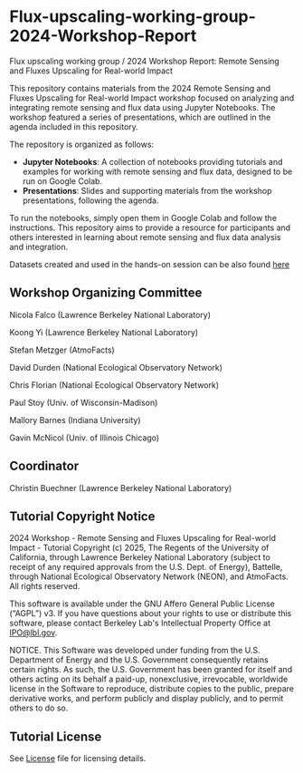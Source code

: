 # Flux-upscaling-working-group-2024-Workshop-Report
Flux upscaling working group / 2024 Workshop Report: Remote Sensing and Fluxes Upscaling for Real-world Impact

This repository contains materials from the 2024 Remote Sensing and Fluxes Upscaling for Real-world Impact workshop focused on analyzing and integrating remote sensing and flux data using Jupyter Notebooks. The workshop featured a series of presentations, which are outlined in the agenda included in this repository. 

The repository is organized as follows:
- **Jupyter Notebooks**: A collection of notebooks providing tutorials and examples for working with remote sensing and flux data, designed to be run on Google Colab.
- **Presentations**: Slides and supporting materials from the workshop presentations, following the agenda.

To run the notebooks, simply open them in Google Colab and follow the instructions. This repository aims to provide a resource for participants and others interested in learning about remote sensing and flux data analysis and integration.

Datasets created and used in the hands-on session can be also found [here](https://drive.google.com/file/d/1WyAYDHvut789H-oEbO6Lm-ObKP1wlbM5/view?usp=sharing)

## Workshop Organizing Committee
Nicola Falco (Lawrence Berkeley National Laboratory)

Koong Yi (Lawrence Berkeley National Laboratory)

Stefan Metzger (AtmoFacts)

David Durden (National Ecological Observatory Network)

Chris Florian (National Ecological Observatory Network)

Paul Stoy (Univ. of Wisconsin-Madison)

Mallory Barnes (Indiana University)

Gavin McNicol (Univ. of Illinois Chicago)

## Coordinator
Christin Buechner (Lawrence Berkeley National Laboratory)

## Tutorial Copyright Notice
2024 Workshop - Remote Sensing and Fluxes Upscaling for Real-world Impact - Tutorial Copyright (c) 2025, The Regents of the University of California, through Lawrence Berkeley National Laboratory (subject to receipt of any required approvals from the U.S. Dept. of Energy), Battelle, through National Ecological Observatory Network (NEON), and AtmoFacts. All rights reserved.

This software is available under the GNU Affero General Public License
(“AGPL”) v3. If you have questions about your rights to use or distribute this
software, please contact Berkeley Lab's Intellectual Property Office at
 IPO@lbl.gov.

NOTICE.  This Software was developed under funding from the U.S. Department
of Energy and the U.S. Government consequently retains certain rights.  As
such, the U.S. Government has been granted for itself and others acting on
its behalf a paid-up, nonexclusive, irrevocable, worldwide license in the
Software to reproduce, distribute copies to the public, prepare derivative 
works, and perform publicly and display publicly, and to permit others to do so.

## Tutorial License
See [License](https://github.com/AMF-FLX/Flux-upscaling-working-group-2024-Workshop-Report/tree/main#:~:text=Last%20commit%20date-,LICENSE,-Create%20LICENSE) file for licensing details.
